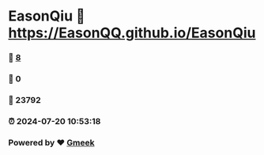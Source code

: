 # EasonQiu :link: https://EasonQQ.github.io/EasonQiu 
### :page_facing_up: [8](https://EasonQQ.github.io/EasonQiu/tag.html) 
### :speech_balloon: 0 
### :hibiscus: 23792 
### :alarm_clock: 2024-07-20 10:53:18 
### Powered by :heart: [Gmeek](https://github.com/Meekdai/Gmeek)
